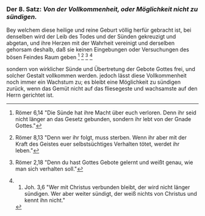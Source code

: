 <!-- Seite: 33; content-0052.xml -->

[^a_pre_08-satz_01]: Römer 6,14 "Die Sünde hat ihre Macht über euch verloren. Denn ihr seid nicht länger an das Gesetz gebunden, sondern ihr lebt von der Gnade Gottes."

[^a_pre_08-satz_02]: Römer 8,13 "Denn wer ihr folgt, muss sterben. Wenn ihr aber mit der Kraft des Geistes euer selbstsüchtiges Verhalten tötet, werdet ihr leben."

[^a_pre_08-satz_03]: Römer 2,18 "Denn du hast Gottes Gebote gelernt und weißt genau, wie man sich verhalten soll."

[^a_pre_08-satz_04]: 1. Joh. 3,6 "Wer mit Christus verbunden bleibt, der wird nicht länger sündigen. Wer aber weiter sündigt, der weiß nichts von Christus und kennt ihn nicht."

### Der 8. Satz: *Von der Vollkommenheit, oder Möglichkeit nicht zu sündigen.* ###

Bey welchem diese heilige und reine Geburt völlig herfür
gebracht ist, bei denselben wird der Leib des Todes 
und der Sünden gekreuzigt und abgetan, und 
ihre Herzen mit der Wahrheit vereinigt und derselben 
gehorsam deshalb, daß sie keinen Eingebungen 
oder Versuchungen des bösen Feindes Raum geben [^a_pre_08-satz_01] [^a_pre_08-satz_02] [^a_pre_08-satz_03] [^a_pre_08-satz_04]
<!-- Seite 34; content-0052.xml -->
sondern von wirklicher Sünde und Übertretung 
der Gebote Gottes frei, und solcher Gestalt 
vollkommen werden. jedoch lässt diese Vollkommenheit
noch immer ein Wachstum zu; es 
bleibt eine Möglichkeit zu sündigen zurück, wenn 
das Gemüt nicht auf das fliesegeste und wachsamste auf den Herrn
gerichtet ist.
